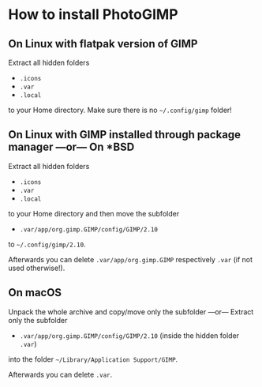 # How to install PhotoGIMP

## On Linux with flatpak version of GIMP

Extract all hidden folders

- `.icons`
- `.var`
- `.local`

to your Home directory. Make sure there is no `~/.config/gimp` folder!

## On Linux with GIMP installed through package manager —or— On&nbsp;*BSD

Extract all hidden folders

- `.icons`
- `.var`
- `.local`

to your Home directory and then move the subfolder

- `.var/app/org.gimp.GIMP/config/GIMP/2.10`

to `~/.config/gimp/2.10`.

Afterwards you can delete `.var/app/org.gimp.GIMP` respectively `.var` (if not used otherwise!).

## On macOS

Unpack the whole archive and copy/move only the subfolder
—or—
Extract only the subfolder

- `.var/app/org.gimp.GIMP/config/GIMP/2.10`
(inside the hidden folder `.var`)

into the folder `~/Library/Application Support/GIMP`.

Afterwards you can delete `.var`.
